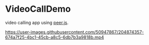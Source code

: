 # VideoCallDemo
video calling app using [peer.js](https://peerjs.com/).


https://user-images.githubusercontent.com/50947867/204874357-674a7f25-4bc1-45cb-a8c5-6db7b3a9818b.mp4



